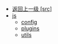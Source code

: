 - [返回上一级 [src]](page/web前端/视频相关/plyr/plyr-3.7.8/src/)
- [js](page/web前端/视频相关/plyr/plyr-3.7.8/src/js/)
  - [config](page/web前端/视频相关/plyr/plyr-3.7.8/src/js/config/)
  - [plugins](page/web前端/视频相关/plyr/plyr-3.7.8/src/js/plugins/)
  - [utils](page/web前端/视频相关/plyr/plyr-3.7.8/src/js/utils/)
